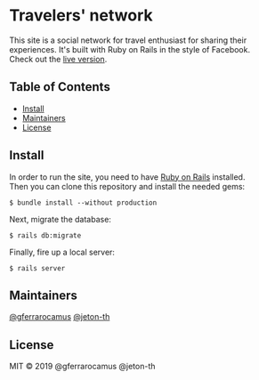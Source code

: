 # Travelers' network
This site is a social network for travel enthusiast for sharing their experiences. It's built with Ruby on Rails in the style of Facebook.  
Check out the [live version](https://travelers-network.herokuapp.com/).

## Table of Contents

- [Install](#install)
- [Maintainers](#maintainers)
- [License](#license)

## Install

In order to run the site, you need to have [Ruby on Rails](https://guides.rubyonrails.org/v5.0/getting_started.html#installing-rails) installed.  
Then you can clone this repository and install the needed gems:
```
$ bundle install --without production
```
Next, migrate the database:
```
$ rails db:migrate
```
Finally, fire up a local server:
```
$ rails server
```
## Maintainers

[@gferrarocamus](https://github.com/gferrarocamus) [@jeton-th](https://github.com/jeton-th)

## License

MIT © 2019 @gferrarocamus @jeton-th
